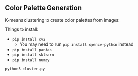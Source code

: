 ## Color Palette Generation
K-means clustering to create color palettes from images: 

Things to install: 
- `pip install cv2`
    - You may need to run `pip install opencv-python` instead
- `pip install pandas`
- `pip install sklearn`
- `pip install numpy` 

`python3 cluster.py`